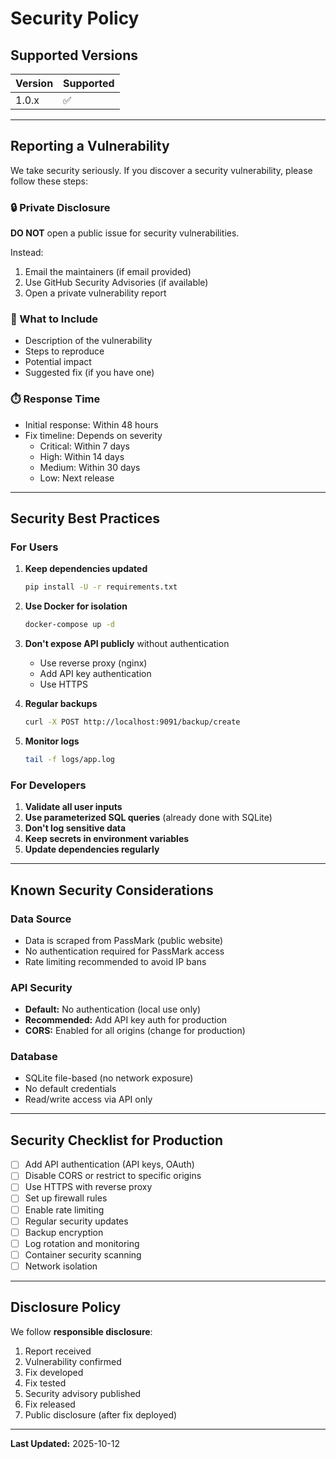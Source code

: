 # Security Policy

## Supported Versions

| Version | Supported          |
| ------- | ------------------ |
| 1.0.x   | :white_check_mark: |

---

## Reporting a Vulnerability

We take security seriously. If you discover a security vulnerability, please follow these steps:

### 🔒 Private Disclosure

**DO NOT** open a public issue for security vulnerabilities.

Instead:
1. Email the maintainers (if email provided)
2. Use GitHub Security Advisories (if available)
3. Open a private vulnerability report

### 📝 What to Include

- Description of the vulnerability
- Steps to reproduce
- Potential impact
- Suggested fix (if you have one)

### ⏱️ Response Time

- Initial response: Within 48 hours
- Fix timeline: Depends on severity
  - Critical: Within 7 days
  - High: Within 14 days
  - Medium: Within 30 days
  - Low: Next release

---

## Security Best Practices

### For Users

1. **Keep dependencies updated**
   ```bash
   pip install -U -r requirements.txt
   ```

2. **Use Docker for isolation**
   ```bash
   docker-compose up -d
   ```

3. **Don't expose API publicly** without authentication
   - Use reverse proxy (nginx)
   - Add API key authentication
   - Use HTTPS

4. **Regular backups**
   ```bash
   curl -X POST http://localhost:9091/backup/create
   ```

5. **Monitor logs**
   ```bash
   tail -f logs/app.log
   ```

### For Developers

1. **Validate all user inputs**
2. **Use parameterized SQL queries** (already done with SQLite)
3. **Don't log sensitive data**
4. **Keep secrets in environment variables**
5. **Update dependencies regularly**

---

## Known Security Considerations

### Data Source
- Data is scraped from PassMark (public website)
- No authentication required for PassMark access
- Rate limiting recommended to avoid IP bans

### API Security
- **Default:** No authentication (local use only)
- **Recommended:** Add API key auth for production
- **CORS:** Enabled for all origins (change for production)

### Database
- SQLite file-based (no network exposure)
- No default credentials
- Read/write access via API only

---

## Security Checklist for Production

- [ ] Add API authentication (API keys, OAuth)
- [ ] Disable CORS or restrict to specific origins
- [ ] Use HTTPS with reverse proxy
- [ ] Set up firewall rules
- [ ] Enable rate limiting
- [ ] Regular security updates
- [ ] Backup encryption
- [ ] Log rotation and monitoring
- [ ] Container security scanning
- [ ] Network isolation

---

## Disclosure Policy

We follow **responsible disclosure**:

1. Report received
2. Vulnerability confirmed
3. Fix developed
4. Fix tested
5. Security advisory published
6. Fix released
7. Public disclosure (after fix deployed)

---

**Last Updated:** 2025-10-12

